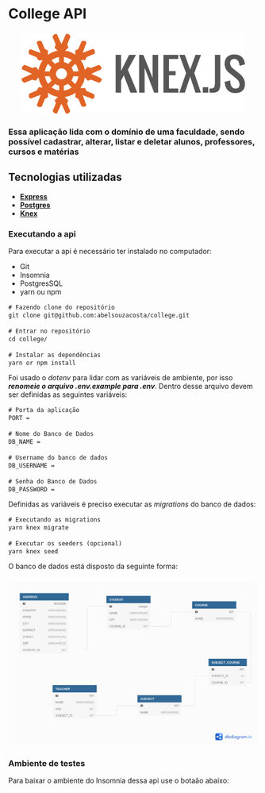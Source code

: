 # College API

<h3 align="center">
  <img src=".github/knex.png" alt="demonstration" width="450">
<h3>

**Essa aplicação lida com o domínio de uma faculdade, sendo possível cadastrar, alterar, listar e deletar alunos, professores, cursos e matérias**

## Tecnologias utilizadas

- **[Express](http://expressjs.com/)**
- **[Postgres](https://www.postgresql.org/)**
- **[Knex](http://knexjs.org/)**

### Executando a api

Para executar a api é necessário ter instalado no computador:

- Git
- Insomnia
- PostgresSQL
- yarn ou npm

```
# Fazendo clone do repositório
git clone git@github.com:abelsouzacosta/college.git

# Entrar no repositório
cd college/

# Instalar as dependências
yarn or npm install
```

Foi usado o _dotenv_ para lidar com as variáveis de ambiente, por isso **_renomeie o arquivo .env.example para .env_**. Dentro desse arquivo devem ser definidas as seguintes variáveis:

```
# Porta da aplicação
PORT =

# Nome do Banco de Dados
DB_NAME =

# Username do banco de dados
DB_USERNAME =

# Senha do Banco de Dados
DB_PASSWORD =
```

Definidas as variáveis é preciso executar as _migrations_ do banco de dados:

```
# Executando as migrations
yarn knex migrate

# Executar os seeders (opcional)
yarn knex seed
```

O banco de dados está disposto da seguinte forma:

<h3 align="center">
  <img src=".github/College.png" alt="demonstration" width="700">
<h3>

### Ambiente de testes

Para baixar o ambiente do Insomnia dessa api use o botaão abaixo:
